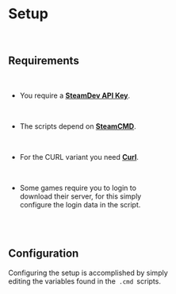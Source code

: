 
# Setup

<br>

## Requirements

<br>

-   You require a **[SteamDev API Key][Key]**.

    <br>
    
-   The scripts depend on **[SteamCMD]**.

    <br>

-   For the CURL variant you need **[Curl]**.

    <br>

-   Some games require you to login to  
    download their server, for this simply  
    configure the login data in the script.

<br>
<br>

## Configuration

Configuring the setup is accomplished by simply  
editing the variables found in the  `.cmd`  scripts.

<br>


<!----------------------------------------------------------------------------->

[SteamCMD]: http://media.steampowered.com/installer/steamcmd.zip
[Curl]: http://curl.haxx.se/download.html#Win32
[Key]: http://steamcommunity.com/dev/apikey
